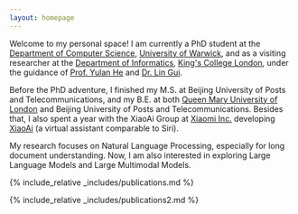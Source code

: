 ```yaml
---
layout: homepage
---
```


Welcome to my personal space! I am currently a PhD student at the [Department of Computer Science](https://warwick.ac.uk/fac/sci/dcs/), [University of Warwick](https://warwick.ac.uk/), and as a visiting researcher at the [Department of Informatics](https://www.kcl.ac.uk/informatics), [King's College London](https://www.kcl.ac.uk/), under the guidance of [Prof. Yulan He](https://sites.google.com/view/yulanhe/home) and [Dr. Lin Gui](https://sites.google.com/view/lin-gui/).

Before the PhD adventure, I finished my M.S. at Beijing University of Posts and Telecommunications, and my B.E. at both [Queen Mary University of London](https://www.qmul.ac.uk/) and Beijing University of Posts and Telecommunications. Besides that, I also spent a year with the XiaoAi Group at [Xiaomi Inc.](https://www.mi.com/global/) developing [XiaoAi](https://xiaoai.mi.com/) (a virtual assistant comparable to Siri).

My research focuses on Natural Language Processing, especially for long document understanding. Now, I am also interested in exploring Large Language Models and Large Multimodal Models.

{% include_relative _includes/publications.md %}

{% include_relative _includes/publications2.md %}
